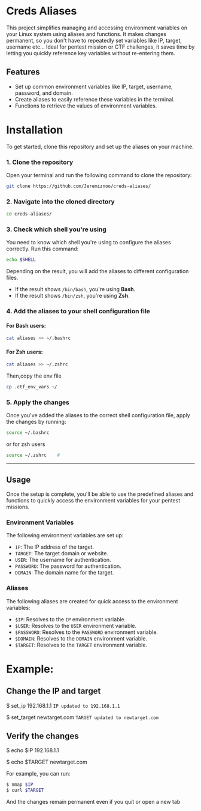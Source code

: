 # Creds Aliases

This project simplifies managing and accessing environment variables on your Linux system using aliases and functions. It makes changes permanent, so you don't have to repeatedly set variables like IP, target, username etc... 
Ideal for pentest mission or CTF challenges, it saves time by letting you quickly reference key variables without re-entering them.

## Features
- Set up common environment variables like IP, target, username, password, and domain.
- Create aliases to easily reference these variables in the terminal.
- Functions to retrieve the values of environment variables.

# Installation

To get started, clone this repository and set up the aliases on your machine.

### 1. Clone the repository

Open your terminal and run the following command to clone the repository:

```bash
git clone https://github.com/Jeremiznoo/creds-aliases/
```

### 2. Navigate into the cloned directory

```bash
cd creds-aliases/
```

### 3. Check which shell you're using

You need to know which shell you're using to configure the aliases correctly. Run this command:

```bash
echo $SHELL
```

Depending on the result, you will add the aliases to different configuration files.

- If the result shows `/bin/bash`, you're using **Bash**.
- If the result shows `/bin/zsh`, you're using **Zsh**.

### 4. Add the aliases to your shell configuration file

#### For **Bash** users:
```bash
cat aliases >> ~/.bashrc
```

#### For **Zsh** users:
```bash
cat aliases >> ~/.zshrc
```
Then,copy the env file

```bash
cp .ctf_env_vars ~/
```

### 5. Apply the changes

Once you've added the aliases to the correct shell configuration file, apply the changes by running:

```bash
source ~/.bashrc
```
or for zsh users
```bash
source ~/.zshrc    # 
```

---

## Usage

Once the setup is complete, you'll be able to use the predefined aliases and functions to quickly access the environment variables for your pentest missions.

### Environment Variables
The following environment variables are set up:

- `IP`: The IP address of the target.
- `TARGET`: The target domain or website.
- `USER`: The username for authentication.
- `PASSWORD`: The password for authentication.
- `DOMAIN`: The domain name for the target.

### Aliases

The following aliases are created for quick access to the environment variables:

- `$IP`: Resolves to the `IP` environment variable.
- `$USER`: Resolves to the `USER` environment variable.
- `$PASSWORD`: Resolves to the `PASSWORD` environment variable.
- `$DOMAIN`: Resolves to the `DOMAIN` environment variable.
- `$TARGET`: Resolves to the `TARGET` environment variable.

# Example:

## Change the IP and target

$ set_ip 192.168.1.1
`IP updated to 192.168.1.1`

$ set_target newtarget.com
`TARGET updated to newtarget.com`

## Verify the changes

$ echo $IP
192.168.1.1

$ echo $TARGET
newtarget.com

For example, you can run:

```bash
$ nmap $IP
$ curl $TARGET
```
And the changes remain permanent even if you quit or open a new tab
